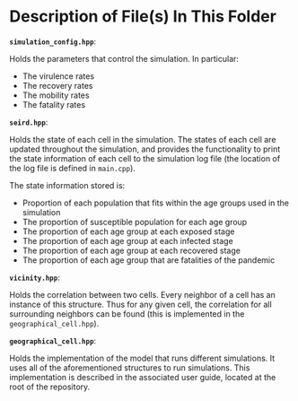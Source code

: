 Description of File(s) In This Folder
===

**`simulation_config.hpp`**:

Holds the parameters that control the simulation. In particular:

* The virulence rates
* The recovery rates
* The mobility rates
* The fatality rates

**`seird.hpp`**:

Holds the state of each cell in the simulation. The states of each cell are updated
throughout the simulation, and provides the functionality to print the state information
of each cell to the simulation log file (the location of the log file is defined in `main.cpp`).

The state information stored is:

* Proportion of each population that fits within the age groups used in the simulation
* The proportion of susceptible population for each age group
* The proportion of each age group at each exposed stage
* The proportion of each age group at each infected stage
* The proportion of each age group at each recovered stage
* The proportion of each age group that are fatalities of the pandemic

**`vicinity.hpp`**:

Holds the correlation between two cells. Every neighbor of a cell has an instance
of this structure. Thus for any given cell, the correlation for all surrounding neighbors
can be found (this is implemented in the `geographical_cell.hpp`).

**`geographical_cell.hpp`**:

Holds the implementation of the model that runs different simulations. It uses all of the
aforementioned structures to run simulations. This implementation is described in the
associated user guide, located at the root of the repository.
